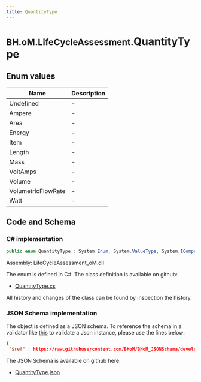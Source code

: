 ```yaml
---
title: QuantityType
---
```


# <small>BH.oM.LifeCycleAssessment.</small>**QuantityType**



## Enum values

| Name            | Description                                                    |
|-----------------|----------------------------------------------------------------|
| Undefined |  -  |
| Ampere |  -  |
| Area |  -  |
| Energy |  -  |
| Item |  -  |
| Length |  -  |
| Mass |  -  |
| VoltAmps |  -  |
| Volume |  -  |
| VolumetricFlowRate |  -  |
| Watt |  -  |


## Code and Schema

### C# implementation

``` C# title="C#"
public enum QuantityType : System.Enum, System.ValueType, System.IComparable, System.ISpanFormattable, System.IFormattable, System.IConvertible
```

Assembly: LifeCycleAssessment_oM.dll

The enum is defined in C#. The class definition is available on github:

- [QuantityType.cs](https://github.com/BHoM/BHoM/blob/develop/LifeCycleAssessment_oM/Enums\QuantityType.cs)

All history and changes of the class can be found by inspection the history.
### JSON Schema implementation

The object is defined as a JSON schema. To reference the schema in a validator like [this](https://www.jsonschemavalidator.net/) to validate a Json instance, please use the lines below:

``` json title="JSON Schema"
{
 "$ref" : https://raw.githubusercontent.com/BHoM/BHoM_JSONSchema/develop/LifeCycleAssessment_oM/QuantityType.json}
```

The JSON Schema is available on github here:

- [QuantityType.json](https://github.com/BHoM/BHoM_JSONSchema/blob/develop/LifeCycleAssessment_oM/QuantityType.json)
